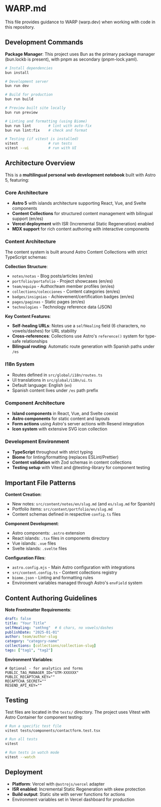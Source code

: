 # WARP.md

This file provides guidance to WARP (warp.dev) when working with code in this repository.

## Development Commands

**Package Manager**: This project uses Bun as the primary package manager (bun.lockb is present), with pnpm as secondary (pnpm-lock.yaml).

```bash
# Install dependencies
bun install

# Development server
bun run dev

# Build for production
bun run build

# Preview built site locally
bun run preview

# Linting and formatting (using Biome)
bun run lint        # lint with auto-fix
bun run lint:fix    # check and format

# Testing (if vitest is installed)
vitest              # run tests
vitest --ui         # run with UI
```

## Architecture Overview

This is a **multilingual personal web development notebook** built with Astro 5, featuring:

### Core Architecture
- **Astro 5** with islands architecture supporting React, Vue, and Svelte components
- **Content Collections** for structured content management with bilingual support (en/es)
- **Vercel deployment** with ISR (Incremental Static Regeneration) enabled
- **MDX support** for rich content authoring with interactive components

### Content Architecture
The content system is built around Astro Content Collections with strict TypeScript schemas:

**Collection Structure**:
- `notes/notas` - Blog posts/articles (en/es)
- `portfolio/portafolio` - Project showcases (en/es)
- `team/equipo` - Author/team member profiles (en/es)
- `collections/colecciones` - Content categories (en/es)
- `badges/insignias` - Achievement/certification badges (en/es)
- `pages/paginas` - Static pages (en/es)
- `technologies` - Technology reference data (JSON)

**Key Content Features**:
- **Self-healing URLs**: Notes use a `selfHealing` field (6 characters, no vowels/dashes) for URL stability
- **Cross-references**: Collections use Astro's `reference()` system for type-safe relationships
- **Bilingual routing**: Automatic route generation with Spanish paths under `/es`

### I18n System
- Routes defined in `src/global/i18n/routes.ts`
- UI translations in `src/global/i18n/ui.ts`
- Default language: English (`en`)
- Spanish content lives under `/es` path prefix

### Component Architecture
- **Island components** in React, Vue, and Svelte coexist
- **Astro components** for static content and layouts
- **Form actions** using Astro's server actions with Resend integration
- **Icon system** with extensive SVG icon collection

### Development Environment
- **TypeScript** throughout with strict typing
- **Biome** for linting/formatting (replaces ESLint/Prettier)
- **Content validation** with Zod schemas in content collections
- **Testing setup** with Vitest and @testing-library for component testing

## Important File Patterns

**Content Creation**:
- New notes: `src/content/notes/en/slug.md` (and `es/slug.md` for Spanish)
- Portfolio items: `src/content/portfolio/en/slug.md`
- Content schemas defined in respective `config.ts` files

**Component Development**:
- Astro components: `.astro` extension
- React islands: `.tsx` files in components directory
- Vue islands: `.vue` files
- Svelte islands: `.svelte` files

**Configuration Files**:
- `astro.config.mjs` - Main Astro configuration with integrations
- `src/content.config.ts` - Content collections registry
- `biome.json` - Linting and formatting rules
- Environment variables managed through Astro's `envField` system

## Content Authoring Guidelines

**Note Frontmatter Requirements**:
```yaml
draft: false
title: "Your Title"
selfHealing: "smthng"  # 6 chars, no vowels/dashes
publishDate: "2025-01-01"
author: team/author-slug
category: "category-name"
collections: [collections/collection-slug]
tags: ["tag1", "tag2"]
```

**Environment Variables**:
```env
# Optional - for analytics and forms
PUBLIC_TAG_MANAGER_ID="GTM-XXXXXX"
PUBLIC_RECAPTCHA_KEY=""
RECAPTCHA_SECRET=""
RESEND_API_KEY=""
```

## Testing

Test files are located in the `tests/` directory. The project uses Vitest with Astro Container for component testing:

```bash
# Run a specific test file
vitest tests/components/contactform.test.tsx

# Run all tests
vitest

# Run tests in watch mode
vitest --watch
```

## Deployment

- **Platform**: Vercel with `@astrojs/vercel` adapter
- **ISR enabled**: Incremental Static Regeneration with skew protection
- **Build output**: Static site with server functions for actions
- Environment variables set in Vercel dashboard for production